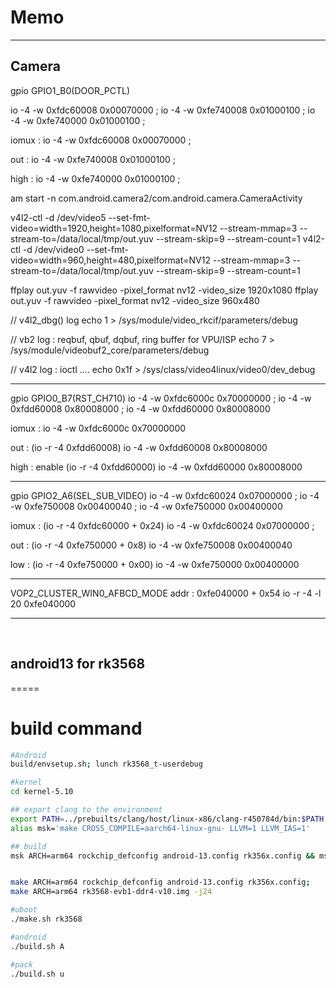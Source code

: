 # Memo 
-----
## Camera

gpio GPIO1_B0(DOOR_PCTL)

io -4 -w 0xfdc60008 0x00070000 ; io -4 -w 0xfe740008 0x01000100 ; io -4 -w 0xfe740000 0x01000100 ; 

iomux :
io -4 -w 0xfdc60008 0x00070000 ; 

out :
io -4 -w 0xfe740008 0x01000100 ; 

high :
io -4 -w 0xfe740000 0x01000100 ; 

am start -n com.android.camera2/com.android.camera.CameraActivity


v4l2-ctl -d /dev/video5 --set-fmt-video=width=1920,height=1080,pixelformat=NV12 --stream-mmap=3 --stream-to=/data/local/tmp/out.yuv --stream-skip=9 --stream-count=1 
v4l2-ctl -d /dev/video0 --set-fmt-video=width=960,height=480,pixelformat=NV12 --stream-mmap=3 --stream-to=/data/local/tmp/out.yuv --stream-skip=9 --stream-count=1 


ffplay out.yuv -f rawvideo -pixel_format nv12 -video_size 1920x1080
ffplay out.yuv -f rawvideo -pixel_format nv12 -video_size 960x480



// v4l2_dbg() log
echo 1 > /sys/module/video_rkcif/parameters/debug

// vb2 log : reqbuf, qbuf, dqbuf, ring buffer for VPU/ISP
echo 7 > /sys/module/videobuf2_core/parameters/debug

// v4l2 log : ioctl ....
echo 0x1f > /sys/class/video4linux/video0/dev_debug

-----
gpio GPIO0_B7(RST_CH710)
io -4 -w 0xfdc6000c 0x70000000 ; io -4 -w 0xfdd60008 0x80008000 ; io -4 -w 0xfdd60000 0x80008000

iomux : 
io -4 -w 0xfdc6000c 0x70000000

out : (io -r -4 0xfdd60008)
io -4 -w 0xfdd60008 0x80008000

high : enable (io -r -4 0xfdd60000)
io -4 -w 0xfdd60000 0x80008000

-----
gpio GPIO2_A6(SEL_SUB_VIDEO)
io -4 -w 0xfdc60024 0x07000000 ; io -4 -w 0xfe750008 0x00400040 ; io -4 -w 0xfe750000 0x00400000


iomux : (io -r -4 0xfdc60000 + 0x24)
io -4 -w 0xfdc60024 0x07000000 ; 

out : (io -r -4 0xfe750000 + 0x8)
io -4 -w 0xfe750008 0x00400040

low : (io -r -4 0xfe750000 + 0x00)
io -4 -w 0xfe750000 0x00400000

-----
VOP2_CLUSTER_WIN0_AFBCD_MODE 
addr : 0xfe040000 + 0x54
io -r -4 -l 20 0xfe040000

-----
<br/>

## android13 for rk3568
=====

# build command

```bash
#Android
build/envsetup.sh; lunch rk3568_t-userdebug

#kernel
cd kernel-5.10

## export clang to the environment
export PATH=../prebuilts/clang/host/linux-x86/clang-r450784d/bin:$PATH
alias msk='make CROSS_COMPILE=aarch64-linux-gnu- LLVM=1 LLVM_IAS=1'

## build
msk ARCH=arm64 rockchip_defconfig android-13.config rk356x.config && msk ARCH=arm64 BOOT_IMG=../rockdev/Image-rk3568_t/boot.img rk3568-evb1-ddr4-v10.img


make ARCH=arm64 rockchip_defconfig android-13.config rk356x.config;
make ARCH=arm64 rk3568-evb1-ddr4-v10.img -j24

#uboot
./make.sh rk3568

#android
./build.sh A

#pack
./build.sh u
```
